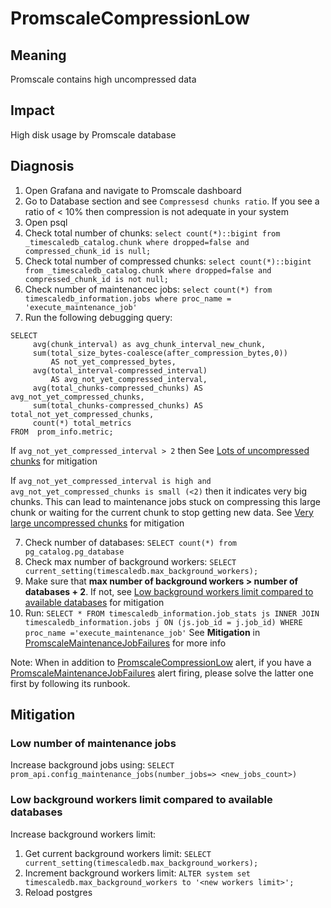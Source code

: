 # PromscaleCompressionLow

## Meaning

Promscale contains high uncompressed data

## Impact

High disk usage by Promscale database

## Diagnosis
1. Open Grafana and navigate to Promscale dashboard
2. Go to Database section and see `Compressesd chunks ratio`. If you see a ratio of < 10% then compression is not adequate in your system
3. Open psql
4. Check total number of chunks: `select count(*)::bigint from _timescaledb_catalog.chunk where dropped=false and compressed_chunk_id is null;`
5. Check total number of compressed chunks: `select count(*)::bigint from _timescaledb_catalog.chunk where dropped=false and compressed_chunk_id is not null;`
6. Check number of maintenancec jobs: `select count(*) from timescaledb_information.jobs where proc_name = 'execute_maintenance_job'`
7. Run the following debugging query:

```postgresql
SELECT 
     avg(chunk_interval) as avg_chunk_interval_new_chunk,
     sum(total_size_bytes-coalesce(after_compression_bytes,0)) 
         AS not_yet_compressed_bytes,
     avg(total_interval-compressed_interval) 
         AS avg_not_yet_compressed_interval,     
     avg(total_chunks-compressed_chunks) AS avg_not_yet_compressed_chunks,
     sum(total_chunks-compressed_chunks) AS total_not_yet_compressed_chunks,
     count(*) total_metrics
FROM  prom_info.metric;
```

If `avg_not_yet_compressed_interval > 2` then See [Lots of uncompressed chunks](PromscaleMaintenanceJobRunningTooLong.md#lots-of-uncompressed-chunks) for mitigation

If `avg_not_yet_compressed_interval is high and avg_not_yet_compressed_chunks is small (<2)` then it indicates very big chunks.
This can lead to maintenance jobs stuck on compressing this large chunk or waiting for the current chunk to stop getting new data.
See [Very large uncompressed chunks](PromscaleMaintenanceJobRunningTooLong.md#very-large-uncompressed-chunks) for mitigation

7. Check number of databases: `SELECT count(*) from pg_catalog.pg_database`
8. Check max number of background workers: `SELECT current_setting(timescaledb.max_background_workers);`
9. Make sure that **max number of background workers > number of databases + 2**.
   If not, see [Low background workers limit compared to available databases](#low-background-workers-limit-compared-to-available-databases) for mitigation
10. Run: `SELECT * FROM timescaledb_information.job_stats js INNER JOIN timescaledb_information.jobs j ON (js.job_id = j.job_id) WHERE proc_name ='execute_maintenance_job'`
    See **Mitigation** in [PromscaleMaintenanceJobFailures](PromscaleMaintenanceJobFailures.md#mitigation) for more info

Note: When in addition to [PromscaleCompressionLow](PromscaleCompressionLow.md) alert, if you have a [PromscaleMaintenanceJobFailures](PromscaleMaintenanceJobFailures.md) alert firing,
please solve the latter one first by following its runbook.

## Mitigation

### Low number of maintenance jobs

Increase background jobs using: `SELECT prom_api.config_maintenance_jobs(number_jobs=> <new_jobs_count>)`

### Low background workers limit compared to available databases

Increase background workers limit:
1. Get current background workers limit: `SELECT current_setting(timescaledb.max_background_workers);`
2. Increment background workers limit: `ALTER system set timescaledb.max_background_workers to '<new workers limit>';`
3. Reload postgres
